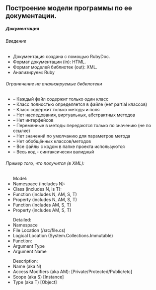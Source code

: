 <h2>Построение модели программы по ее документации.</h2>

<h5>Документация</h5>

<h6>Введение</h6>
<ul>
  <li>Документация создана с помощью RubyDoc.</li>
  <li>Формат документации (in): HTML.</li>
  <li>Формат моделей библиотек (out): XML.</li>
  <li>Анализируем: Ruby</li>
</ul>

<h6>Ограничение на анализируемые бибилотеки</h6>
<ul>
  <li>– Каждый файл содержит только один класс</li>
  <li>– Класс полностью определяется в файле (нет partial классов)</li>
  <li>– Класс содержит только методы и поля</li>
  <li>– Нет наследования, виртуальных, абстрактных методов</li>
  <li>– Нет интерфейсов</li>
  <li>– Переменные в методы передаются только по значению (не по ссылке)</li>
  <li>– Нет значений по умолчанию для параметров метода</li>
  <li>– Нет обобщённых классов/методов</li>
  <li>– Все файлы с кодом в папке проекта используются</li>
  <li>– Весь код - синтаксически валидный</li>
</ul>

<h6>Пример того, что получится (в XML):</h6>
<ul>Model:
  <li>Namespace (includes N):</li>
  <li>Class (includes N, is T):</li>
  <li>Function (includes N, AM, S, T)</li>
  <li> Property (includes N, AM, S, T)</li>
  <li>Function (includes AM, S, T)</li>
  <li>Property (includes AM, S, T)</li>
</ul>

<ul>Detailed:
  <li>Namespace</li>
  <li>File Location (/src/file.cs)</li>
  <li>Logical Location (System.Collections.Immutable)</li>
  <li>Function:</li>
  <li>Argument Type</li>
  <li>  Argument Name</li>
</ul>

<ul>Description:
  <li>Name (aka N)</li>
  <li>Access Modifiers (aka AM): [Private/Protected/Public/etc]</li>
  <li>Scope (aka S) [Instance]</li>
  <li>Type (aka T) [Object]</li>
</ul>
    
    
    
   
    
    


  
  
  
  
  



  
  
  
  















